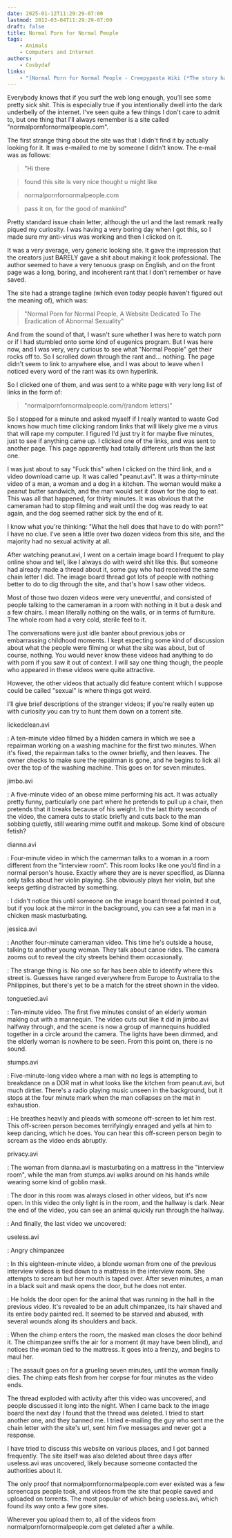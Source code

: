 ```yaml
---
date: 2025-01-12T11:29:29-07:00
lastmod: 2012-03-04T11:29:29-07:00
draft: false
title: Normal Porn for Normal People
tags:
    - Animals
    - Computers and Internet
authors:
    - Cosbydaf
links:
    - "[Normal Porn for Normal People - Creepypasta Wiki (*The story has since been censored on the fandom Wiki and is the main reason for this site's existence.*)](https://creepypasta.fandom.com/wiki/Normal_Porn_for_Normal_People)"
---
```


Everybody knows that if you surf the web long enough, you’ll see some pretty sick
shit. This is especially true if you intentionally dwell into the dark underbelly
of the internet. I've seen quite a few things I don't care to admit to, but one
thing that I’ll always remember is a site called "normalpornfornormalpeople.com".

The first strange thing about the site was that I didn't find it by actually
looking for it. It was e-mailed to me by someone I didn't know. The e-mail was as
follows:

> "Hi there

> found this site is very nice thought u might like

> normalpornfornormalpeople.com

> pass it on, for the good of mankind"

Pretty standard issue chain letter, although the url and the last remark really
piqued my curiosity. I was having a very boring day when I got this, so I made
sure my anti-virus was working and then I clicked on it.

It was a very average, very generic looking site. It gave the impression that the
creators just BARELY gave a shit about making it look professional. The author
seemed to have a very tenuous grasp on English, and on the front page was a long,
boring, and incoherent rant that I don’t remember or have saved.

The site had a strange tagline (which even today people haven't figured out the
meaning of), which was:

> "Normal Porn for Normal People, A Website Dedicated To The Eradication of Abnormal
Sexuality"

And from the sound of that, I wasn't sure whether I was here to watch porn or if
I had stumbled onto some kind of eugenics program. But I was here now, and I was
very, very curious to see what "Normal People" get their rocks off to. So I
scrolled down through the rant and... nothing. The page didn't seem to link to
anywhere else, and I was about to leave when I noticed every word of the rant was
its own hyperlink.

So I clicked one of them, and was sent to a white page with very long list of
links in the form of:

> "normalpornfornormalpeople.com/(random letters)"

So I stopped for a minute and asked myself if I really wanted to waste God knows
how much time clicking random links that will likely give me a virus that will
rape my computer. I figured I'd just try it for maybe five minutes, just to see
if anything came up. I clicked one of the links, and was sent to another page.
This page apparently had totally different urls than the last one.

I was just about to say "Fuck this" when I clicked on the third link, and a video
download came up. It was called "peanut.avi". It was a thirty-minute video of a man,
a woman and a dog in a kitchen. The woman would make a peanut butter sandwich, and
the man would set it down for the dog to eat. This was all that happened, for
thirty minutes. It was obvious that the cameraman had to stop filming and wait
until the dog was ready to eat again, and the dog seemed rather sick by the end of
it.

I know what you're thinking: "What the hell does that have to do with porn?" I have
no clue. I've seen a little over two dozen videos from this site, and the
majority had no sexual activity at all.

After watching peanut.avi, I went on a certain image board I frequent to play
online show and tell, like I always do with weird shit like this. But someone had
already made a thread about it, some guy who had received the same chain letter I
did. The image board thread got lots of people with nothing better to do to dig
through the site, and that's how I saw other videos.

Most of those two dozen videos were very uneventful, and consisted of people
talking to the cameraman in a room with nothing in it but a desk and a few chairs.
I mean literally nothing on the walls, or in terms of furniture. The whole room
had a very cold, sterile feel to it.

The conversations were just idle banter about previous jobs or embarrassing
childhood moments. I kept expecting some kind of discussion about what the people
were filming or what the site was about, but of course, nothing. You would never
know these videos had anything to do with porn if you saw it out of context. I
will say one thing though, the people who appeared in these videos were quite
attractive.

However, the other videos that actually did feature content which I suppose could
be called "sexual" is where things got weird.

I’ll give brief descriptions of the stranger videos; if you're really eaten up
with curiosity you can try to hunt them down on a torrent site.

lickedclean.avi

: A ten-minute video filmed by a hidden camera in which we see a repairman working
on a washing machine for the first two minutes. When it's fixed, the repairman
talks to the owner briefly, and then leaves. The owner checks to make sure the
repairman is gone, and he begins to lick all over the top of the washing machine.
This goes on for seven minutes.

jimbo.avi

: A five-minute video of an obese mime performing his act. It was actually pretty
funny, particularly one part where he pretends to pull up a chair, then pretends
that it breaks because of his weight. In the last thirty seconds of the video,
the camera cuts to static briefly and cuts back to the man sobbing quietly, still
wearing mime outfit and makeup. Some kind of obscure fetish?

dianna.avi

: Four-minute video in which the camerman talks to a woman in a room different from
the "interview room". This room looks like one you’d find in a normal person's
house. Exactly where they are is never specified, as Dianna only talks about her
violin playing. She obviously plays her violin, but she keeps getting distracted
by something.

: I didn't notice this until someone on the image board thread pointed it out, but
if you look at the mirror in the background, you can see a fat man in a chicken
mask masturbating.

jessica.avi

: Another four-minute cameraman video. This time he's outside a house, talking to
another young woman. They talk about canoe rides. The camera zooms out to reveal
the city streets behind them occasionally.

: The strange thing is: No one so far has been able to identify where this street
is. Guesses have ranged everywhere from Europe to Australia to the Philippines,
but there's yet to be a match for the street shown in the video.

tonguetied.avi

: Ten-minute video. The first five minutes consist of an elderly woman making out
with a mannequin. The video cuts out like it did in jimbo.avi halfway through,
and the scene is now a group of mannequins huddled together in a circle around
the camera. The lights have been dimmed, and the elderly woman is nowhere to be
seen. From this point on, there is no sound.

stumps.avi

: Five-minute-long video where a man with no legs is attempting to breakdance on a
DDR mat in what looks like the kitchen from peanut.avi, but much dirtier. There's
a radio playing music unseen in the background, but it stops at the four minute
mark when the man collapses on the mat in exhaustion.

: He breathes heavily and pleads with someone off-screen to let him rest. This
off-screen person becomes terrifyingly enraged and yells at him to keep dancing,
which he does. You can hear this off-screen person begin to scream as the video
ends abruptly.

privacy.avi

: The woman from dianna.avi is masturbating on a mattress in the "interview room",
while the man from stumps.avi walks around on his hands while wearing some kind
of goblin mask.

: The door in this room was always closed in other videos, but it's now open. In
this video the only light is in the room, and the hallway is dark. Near the end
of the video, you can see an animal quickly run through the hallway.

: And finally, the last video we uncovered:

useless.avi

: Angry chimpanzee

: In this eighteen-minute video, a blonde woman from one of the previous interview
videos is tied down to a mattress in the interview room. She attempts to scream
but her mouth is taped over. After seven minutes, a man in a black suit and mask
opens the door, but he does not enter.

: He holds the door open for the animal that was running in the hall in the previous
video. It's revealed to be an adult chimpanzee, its hair shaved and its entire body
painted red. It seemed to be starved and abused, with several wounds along its
shoulders and back.

: When the chimp enters the room, the masked man closes the door behind it. The
chimpanzee sniffs the air for a moment (it may have been blind), and notices the
woman tied to the mattress. It goes into a frenzy, and begins to maul her.

: The assault goes on for a grueling seven minutes, until the woman finally dies.
The chimp eats flesh from her corpse for four minutes as the video ends.

The thread exploded with activity after this video was uncovered, and people
discussed it long into the night. When I came back to the image board the next
day I found that the thread was deleted. I tried to start another one, and they
banned me. I tried e-mailing the guy who sent me the chain letter with the site's
url, sent him five messages and never got a response.

I have tried to discuss this website on various places, and I got banned
frequently. The site itself was also deleted about three days after
useless.avi was uncovered, likely because someone contacted the authorities about
it.

The only proof that normalpornfornormalpeople.com ever existed was a few
screencaps people took, and videos from the site that people saved and uploaded
on torrents. The most popular of which being useless.avi, which found its way
onto a few gore sites.

Wherever you upload them to, all of the videos from normalpornfornormalpeople.com
get deleted after a while.

























